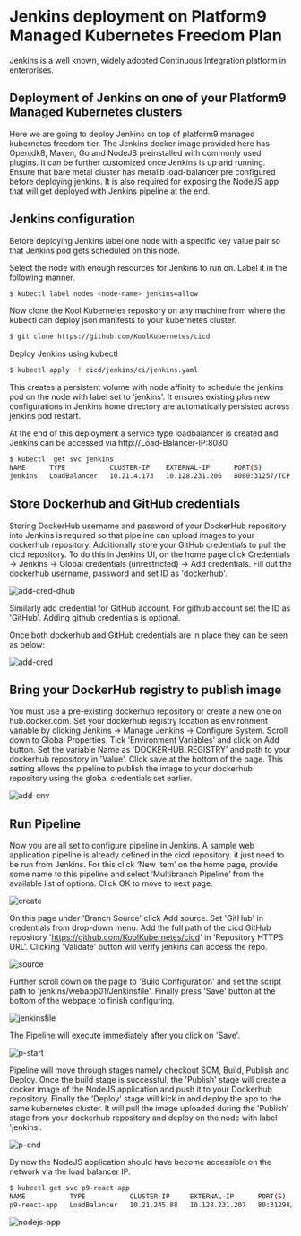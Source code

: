 # Jenkins deployment on Platform9 Managed Kubernetes Freedom Plan

Jenkins is a well known, widely adopted Continuous Integration platform in enterprises. 

## Deployment of Jenkins on one of your Platform9 Managed Kubernetes clusters
Here we are going to deploy Jenkins on top of platform9 managed kubernetes freedom tier. The Jenkins docker image provided here has Openjdk8, Maven, Go and NodeJS preinstalled with commonly used plugins. It can be further customized once Jenkins is up and running. Ensure that bare metal cluster has metallb load-balancer pre configured before deploying jenkins. It is also required for exposing the NodeJS app that will get deployed with Jenkins pipeline at the end.

## Jenkins configuration
Before deploying Jenkins label one node with a specific key value pair so that Jenkins pod gets scheduled on this node. 

Select the node with enough resources for Jenkins to run on. Label it in the following manner. 

```bash
$ kubectl label nodes <node-name> jenkins=allow
```
Now clone the Kool Kubernetes repository on any machine from where the kubectl can deploy json manifests to your kubernetes cluster.

```bash
$ git clone https://github.com/KoolKubernetes/cicd
```
Deploy Jenkins using kubectl
```bash
$ kubectl apply -f cicd/jenkins/ci/jenkins.yaml
```
This creates a persistent volume with node affinity to schedule the jenkins pod on the node with label set to 'jenkins'. It ensures existing plus new configurations in Jenkins home directory are automatically persisted across jenkins pod restart.

At the end of this deployment a service type loadbalancer is created and Jenkins can be accessed via http://Load-Balancer-IP:8080

```bash
$ kubectl  get svc jenkins
NAME      TYPE           CLUSTER-IP    EXTERNAL-IP      PORT(S)                          AGE
jenkins   LoadBalancer   10.21.4.173   10.128.231.206   8080:31257/TCP,50000:32492/TCP   59s
```

## Store Dockerhub and GitHub credentials
Storing DockerHub username and password of your DockerHub repository into Jenkins is required so that pipeline can upload images to your dockerhub repository. Additionally store your GitHub credentials to pull the cicd repository. To do this in Jenkins UI, on the home page click Credentials -> Jenkins -> Global credentials (unrestricted) -> Add credentials. Fill out the dockerhub username, password and set ID as 'dockerhub'.

![add-cred-dhub](https://github.com/KoolKubernetes/cicd/blob/master/jenkins/images/add_cred_dhub.png)

Similarly add credential for GitHub account. For github account set the ID as 'GitHub'. Adding github credentials is optional. 

Once both dockerhub and GitHub credentials are in place they can be seen as below:

![add-cred](https://github.com/KoolKubernetes/cicd/blob/master/jenkins/images/add_cred.png)


## Bring your DockerHub registry to publish image
You must use a pre-existing dockerhub repository or create a new one on hub.docker.com. Set your dockerhub registry location as environment variable by clicking Jenkins -> Manage Jenkins -> Configure System. Scroll down to Global Properties. Tick 'Environment Variables' and click on Add button. Set the variable Name as 'DOCKERHUB_REGISTRY' and path to your dockerhub repository in 'Value'. Click save at the bottom of the page. This setting allows the pipeline to publish the image to your dockerhub repository using the global credentials set earlier.

![add-env](https://github.com/KoolKubernetes/cicd/blob/master/jenkins/images/dhub_loc.png)

## Run Pipeline
Now you are all set to configure pipeline in Jenkins. A sample web application pipeline is already defined in the cicd repository. it just need to be run from Jenkins. For this click ‘New Item’ on the home page,  provide some name to this pipeline and select ‘Multibranch Pipeline’ from the available list of options. Click OK to move to next page. 

![create](https://github.com/KoolKubernetes/cicd/blob/master/jenkins/images/create.png)

On this page under 'Branch Source' click Add source. Set 'GitHub' in credentials from drop-down menu. Add the full path of the cicd GitHub repository 'https://github.com/KoolKubernetes/cicd' in 'Repository HTTPS URL'. Clicking 'Validate' button will verify jenkins can access the repo.

![source](https://github.com/KoolKubernetes/cicd/blob/master/jenkins/images/source.png)

Further scroll down on the page to 'Build Configuration' and set the script path to 'jenkins/webapp01/Jenkinsfile'. Finally press 'Save' button at the bottom of the webpage to finish configuring. 

![jenkinsfile](https://github.com/KoolKubernetes/cicd/blob/master/jenkins/images/jenkinsfile_path.png)

The Pipeline will execute immediately after you click on 'Save'.  

![p-start](https://github.com/KoolKubernetes/cicd/blob/master/jenkins/images/p_start.png)


Pipeline will move through stages namely checkout SCM, Build, Publish and Deploy. Once the build stage is successful, the 'Publish' stage will create a docker image of the NodeJS application and push it to your Dockerhub repository. Finally the 'Deploy' stage will kick in and deploy the app to the same kubernetes cluster. It will pull the image uploaded during the 'Publish' stage from your dockerhub repository and deploy on the node with label 'jenkins'.

![p-end](https://github.com/KoolKubernetes/cicd/blob/master/jenkins/images/p_finish.png)

By now the NodeJS application should have become accessible on the network via the load balancer IP.

```bash
$ kubectl get svc p9-react-app
NAME           TYPE           CLUSTER-IP     EXTERNAL-IP      PORT(S)        AGE
p9-react-app   LoadBalancer   10.21.245.88   10.128.231.207   80:31298/TCP   13m
```


![nodejs-app](https://github.com/KoolKubernetes/cicd/blob/master/jenkins/images/nodejs-app.png)


